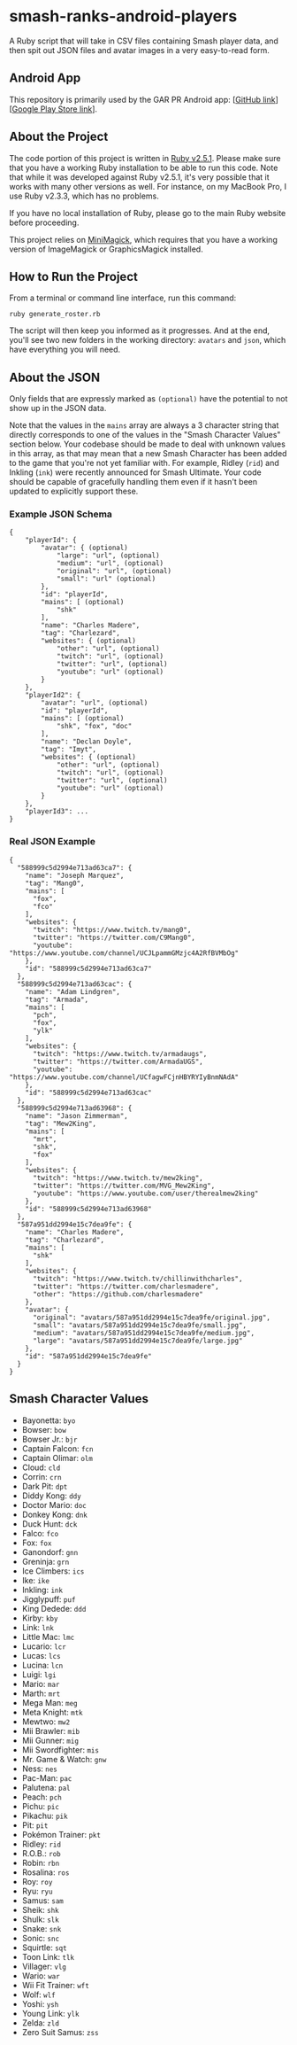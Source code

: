 # smash-ranks-android-players #

A Ruby script that will take in CSV files containing Smash player data, and then spit out JSON files and avatar images in a very easy-to-read form.


## Android App ##

This repository is primarily used by the GAR PR Android app: [[GitHub link](https://github.com/charlesmadere/smash-ranks-android)] [[Google Play Store link](https://play.google.com/store/apps/details?id=com.garpr.android)].


## About the Project ##

The code portion of this project is written in [Ruby v2.5.1](https://www.ruby-lang.org/). Please make sure that you have a working Ruby installation to be able to run this code. Note that while it was developed against Ruby v2.5.1, it's very possible that it works with many other versions as well. For instance, on my MacBook Pro, I use Ruby v2.3.3, which has no problems.

If you have no local installation of Ruby, please go to the main Ruby website before proceeding.

This project relies on [MiniMagick](https://github.com/minimagick/minimagick), which requires that you have a working version of ImageMagick or GraphicsMagick installed.


## How to Run the Project ##

From a terminal or command line interface, run this command:

```
ruby generate_roster.rb
```

The script will then keep you informed as it progresses. And at the end, you'll see two new folders in the working directory: `avatars` and `json`, which have everything you will need.


## About the JSON ##

Only fields that are expressly marked as `(optional)` have the potential to not show up in the JSON data.

Note that the values in the `mains` array are always a 3 character string that directly corresponds to one of the values in the "Smash Character Values" section below. Your codebase should be made to deal with unknown values in this array, as that may mean that a new Smash Character has been added to the game that you're not yet familiar with. For example, Ridley (`rid`) and Inkling (`ink`) were recently announced for Smash Ultimate. Your code should be capable of gracefully handling them even if it hasn't been updated to explicitly support these.


### Example JSON Schema ###

```
{
	"playerId": {
		"avatar": { (optional)
			"large": "url", (optional)
			"medium": "url", (optional)
			"original": "url", (optional)
			"small": "url" (optional)
		},
		"id": "playerId",
		"mains": [ (optional)
			"shk"
		],
		"name": "Charles Madere",
		"tag": "Charlezard",
		"websites": { (optional)
			"other": "url", (optional)
			"twitch": "url", (optional)
			"twitter": "url", (optional)
			"youtube": "url" (optional)
		}
	},
	"playerId2": {
		"avatar": "url", (optional)
		"id": "playerId",
		"mains": [ (optional)
			"shk", "fox", "doc"
		],
		"name": "Declan Doyle",
		"tag": "Imyt",
		"websites": { (optional)
			"other": "url", (optional)
			"twitch": "url", (optional)
			"twitter": "url", (optional)
			"youtube": "url" (optional)
		}
	},
	"playerId3": ...
}
```


### Real JSON Example ###

```
{
  "588999c5d2994e713ad63ca7": {
    "name": "Joseph Marquez",
    "tag": "Mang0",
    "mains": [
      "fox",
      "fco"
    ],
    "websites": {
      "twitch": "https://www.twitch.tv/mang0",
      "twitter": "https://twitter.com/C9Mang0",
      "youtube": "https://www.youtube.com/channel/UCJLpammGMzjc4A2RfBVMbOg"
    },
    "id": "588999c5d2994e713ad63ca7"
  },
  "588999c5d2994e713ad63cac": {
    "name": "Adam Lindgren",
    "tag": "Armada",
    "mains": [
      "pch",
      "fox",
      "ylk"
    ],
    "websites": {
      "twitch": "https://www.twitch.tv/armadaugs",
      "twitter": "https://twitter.com/ArmadaUGS",
      "youtube": "https://www.youtube.com/channel/UCfagwFCjnHBYRYIyBnmNAdA"
    },
    "id": "588999c5d2994e713ad63cac"
  },
  "588999c5d2994e713ad63968": {
    "name": "Jason Zimmerman",
    "tag": "Mew2King",
    "mains": [
      "mrt",
      "shk",
      "fox"
    ],
    "websites": {
      "twitch": "https://www.twitch.tv/mew2king",
      "twitter": "https://twitter.com/MVG_Mew2King",
      "youtube": "https://www.youtube.com/user/therealmew2king"
    },
    "id": "588999c5d2994e713ad63968"
  },
  "587a951dd2994e15c7dea9fe": {
    "name": "Charles Madere",
    "tag": "Charlezard",
    "mains": [
      "shk"
    ],
    "websites": {
      "twitch": "https://www.twitch.tv/chillinwithcharles",
      "twitter": "https://twitter.com/charlesmadere",
      "other": "https://github.com/charlesmadere"
    },
    "avatar": {
      "original": "avatars/587a951dd2994e15c7dea9fe/original.jpg",
      "small": "avatars/587a951dd2994e15c7dea9fe/small.jpg",
      "medium": "avatars/587a951dd2994e15c7dea9fe/medium.jpg",
      "large": "avatars/587a951dd2994e15c7dea9fe/large.jpg"
    },
    "id": "587a951dd2994e15c7dea9fe"
  }
}
```


## Smash Character Values ##

* Bayonetta: `byo`
* Bowser: `bow`
* Bowser Jr.: `bjr`
* Captain Falcon: `fcn`
* Captain Olimar: `olm`
* Cloud: `cld`
* Corrin: `crn`
* Dark Pit: `dpt`
* Diddy Kong: `ddy`
* Doctor Mario: `doc`
* Donkey Kong: `dnk`
* Duck Hunt: `dck`
* Falco: `fco`
* Fox: `fox`
* Ganondorf: `gnn`
* Greninja: `grn`
* Ice Climbers: `ics`
* Ike: `ike`
* Inkling: `ink`
* Jigglypuff: `puf`
* King Dedede: `ddd`
* Kirby: `kby`
* Link: `lnk`
* Little Mac: `lmc`
* Lucario: `lcr`
* Lucas: `lcs`
* Lucina: `lcn`
* Luigi: `lgi`
* Mario: `mar`
* Marth: `mrt`
* Mega Man: `meg`
* Meta Knight: `mtk`
* Mewtwo: `mw2`
* Mii Brawler: `mib`
* Mii Gunner: `mig`
* Mii Swordfighter: `mis`
* Mr. Game & Watch: `gnw`
* Ness: `nes`
* Pac-Man: `pac`
* Palutena: `pal`
* Peach: `pch`
* Pichu: `pic`
* Pikachu: `pik`
* Pit: `pit`
* Pokémon Trainer: `pkt`
* Ridley: `rid`
* R.O.B.: `rob`
* Robin: `rbn`
* Rosalina: `ros`
* Roy: `roy`
* Ryu: `ryu`
* Samus: `sam`
* Sheik: `shk`
* Shulk: `slk`
* Snake: `snk`
* Sonic: `snc`
* Squirtle: `sqt`
* Toon Link: `tlk`
* Villager: `vlg`
* Wario: `war`
* Wii Fit Trainer: `wft`
* Wolf: `wlf`
* Yoshi: `ysh`
* Young Link: `ylk`
* Zelda: `zld`
* Zero Suit Samus: `zss`
